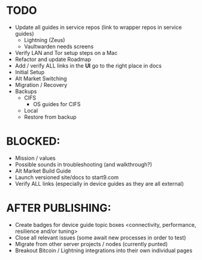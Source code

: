 # TODO
- Update all guides in service repos (link to wrapper repos in service guides)
    - Lightning (Zeus)
    - Vaultwarden needs screens
- Verify LAN and Tor setup steps on a Mac
- Refactor and update Roadmap
- Add / verify ALL links in the **UI** go to the right place in docs
- Initial Setup
- Alt Market Switching
- Migration / Recovery
- Backups
    - CIFS
        - OS guides for CIFS
    - Local
    - Restore from backup

# BLOCKED:
- Mission / values
- Possible sounds in troubleshooting (and walkthrough?)
- Alt Market Build Guide
- Launch versioned site/docs to start9.com
- Verify ALL links (especially in device guides as they are all external)

# AFTER PUBLISHING:
- Create badges for device guide topic boxes <connectivity, performance, resilience and/or tuning>
- Close all relevant issues (some await new processes in order to test)
- Migrate from other server projects / nodes (currently punted)
- Breakout Bitcoin / Lightning integrations into their own individual pages